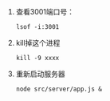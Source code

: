 1. 查看3001端口号：
   ```
   lsof -i:3001
   ```
2. kill掉这个进程
   ```
   kill -9 xxxx
   ```
3. 重新启动服务器
   ```
   node src/server/app.js &
   ```
   